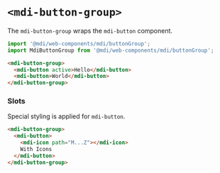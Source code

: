 # `<mdi-button-group>`

The `mdi-button-group` wraps the `mdi-button` component.

```typescript
import '@mdi/web-components/mdi/buttonGroup';
import MdiButtonGroup from '@mdi/web-components/mdi/buttonGroup';
```

```html
<mdi-button-group>
  <mdi-button active>Hello</mdi-button>
  <mdi-button>World</mdi-button>
</mdi-button-group>
```

### Slots

Special styling is applied for `mdi-button`.

```html
<mdi-button-group>
  <mdi-button>
    <mdi-icon path="M...Z"></mdi-icon>
    With Icons
  </mdi-button>
</mdi-button-group>
```
